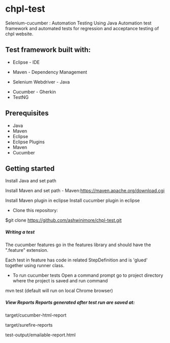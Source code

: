 # chpl-test

Selenium-cucumber : Automation Testing Using Java Automation test framework and automated tests for regression and acceptance testing of chpl website.

## Test framework built with:

* Eclipse - IDE
- Maven - Dependency Management
+ Selenium Webdriver - Java 
* Cucumber - Gherkin
* TestNG


## Prerequisites 
* Java 
* Maven 
* Eclipse 
* Eclipse Plugins 
* Maven 
* Cucumber
    

## Getting started 
Install Java and set path

Install Maven and set path - Maven:https://maven.apache.org/download.cgi 

Install Maven plugin in eclipse Install cucumber plugin in eclipse


* Clone this repository: 

$git clone https://github.com/ashwinimore/chpl-test.git


##### Writing a test 

The cucumber features go in the features library and should have the ".feature" extension. 

Each test in feature has code in related StepDefinition and is 'glued' together using runner class.


* To run cucumber tests Open a command prompt go to project directory where the project is saved and run command


mvn test (default will run on local Chrome browser)


##### View Reports Reports generated after test run are saved at: 

target/cucumber-html-report 

target/surefire-reports 

test-output/emailable-report.html
